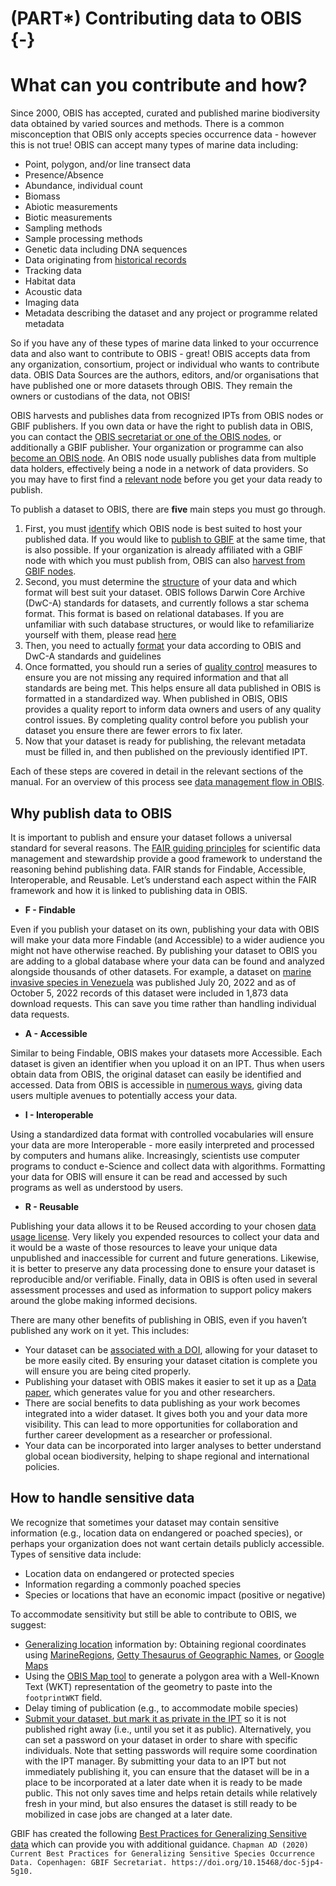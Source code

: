 # (PART\*) Contributing data to OBIS {-}

# What can you contribute and how?

Since 2000, OBIS has accepted, curated and published marine biodiversity data obtained by varied sources and methods. There is a common misconception that OBIS only accepts species occurrence data - however this is not true! OBIS can accept many types of marine data including:

* Point, polygon, and/or line transect data
* Presence/Absence
* Abundance, individual count
* Biomass
* Abiotic measurements
* Biotic measurements
* Sampling methods
* Sample processing methods
* Genetic data including DNA sequences
* Data originating from [historical records](common_formatissues.html#historical-data)
* Tracking data
* Habitat data
* Acoustic data
* Imaging data
* Metadata describing the dataset and any project or programme related metadata

So if you have any of these types of marine data linked to your occurrence data and also want to contribute to OBIS - great! OBIS accepts data from any organization, consortium, project or individual who wants to contribute data. OBIS Data Sources are the authors, editors, and/or organisations that have published one or more datasets through OBIS. They remain the owners or custodians of the data, not OBIS!

OBIS harvests and publishes data from recognized IPTs from OBIS nodes or GBIF publishers. If you own data or have the right to publish data in OBIS, you can contact the [OBIS secretariat or one of the OBIS nodes](https://obis.org/contact/), or additionally a GBIF publisher. Your organization or programme can also [become an OBIS node](nodes.html). An OBIS node usually publishes data from multiple data holders, effectively being a node in a network of data providers. So you may have to first find a [relevant node](https://obis.org/contact/)  before you get your data ready to publish.

To publish a dataset to OBIS, there are **five** main steps you must go through.

1. First, you must [identify](https://obis.org/contact/) which OBIS node is best suited to host your published data. If you would like to [publish to GBIF](data_sharing.html#simultaneous-publishing-to-gbif) at the same time, that is also possible. If your organization is already affiliated with a GBIF node with which you must publish from, OBIS can also [harvest from GBIF nodes](data_sharing.html#simultaneous-publishing-to-gbif).
2. Second, you must determine the [structure](formatting.html) of your data and which format will best suit your dataset. OBIS follows Darwin Core Archive (DwC-A) standards for datasets, and currently follows a star schema format. This format is based on relational databases. If you are unfamiliar with such database structures, or would like to refamiliarize yourself with them, please read [here](relational_db.html)
3. Then, you need to actually [format](formatting.html) your data according to OBIS and DwC-A standards and guidelines
4. Once formatted, you should run a series of [quality control](data_qc.html) measures to ensure you are not missing any required information and that all standards are being met. This helps ensure all data published in OBIS is formatted in a standardized way. When published in OBIS, OBIS provides a quality report to inform data owners and users of any quality control issues. By completing quality control before you publish your dataset you ensure there are fewer errors to fix later.
5. Now that your dataset is ready for publishing, the relevant metadata must be filled in, and then published on the previously identified IPT.

Each of these steps are covered in detail in the relevant sections of the manual. For an overview of this process see [data management flow in OBIS](data_standards.html).

## Why publish data to OBIS

It is important to publish and ensure your dataset follows a universal standard for several reasons. The [FAIR guiding principles](https://www.nature.com/articles/sdata201618) for scientific data management and stewardship provide a good framework to understand the reasoning behind publishing data. FAIR stands for Findable, Accessible, Interoperable, and Reusable. Let’s understand each aspect within the FAIR framework and how it is linked to publishing data in OBIS.

* **F - Findable**

Even if you publish your dataset on its own, publishing your data with OBIS will make your data more Findable (and Accessible) to a wider audience you might not have otherwise reached. By publishing your dataset to OBIS you are adding to a global database where your data can be found and analyzed alongside thousands of other datasets. For example, a dataset on [marine invasive species in Venezuela](https://obis.org/dataset/98ea98e8-356b-4dd5-87c6-4eeb7e3cf588) was published July 20, 2022 and as of October 5, 2022 records of this dataset were included in 1,873 data download requests. This can save you time rather than handling individual data requests.

* **A - Accessible**

Similar to being Findable, OBIS makes your datasets more Accessible. Each dataset is given an identifier when you upload it on an IPT. Thus when users obtain data from OBIS, the original dataset can easily be identified and accessed. Data from OBIS is accessible in [numerous ways](access.html), giving data users multiple avenues to potentially access your data.

* **I - Interoperable**

Using a standardized data format with controlled vocabularies will ensure your data are more Interoperable - more easily interpreted and processed by computers and humans alike. Increasingly, scientists use computer programs to conduct e-Science and collect data with algorithms. Formatting your data for OBIS will ensure it can be read and accessed by such programs as well as understood by users.

* **R - Reusable**

Publishing your data allows it to be Reused according to your chosen [data usage license](policy.html). Very likely you expended resources to collect your data and it would be a waste of those resources to leave your unique data unpublished and inaccessible for current and future generations. Likewise, it is better to preserve any data processing done to ensure your dataset is reproducible and/or verifiable. Finally, data in OBIS is often used in several assessment processes and used as information to support policy makers around the globe making informed decisions.

There are many other benefits of publishing in OBIS, even if you haven’t published any work on it yet. This includes:

* Your dataset can be [associated with a DOI](data_sharing#adding-a-doi-to-datasets), allowing for your dataset to be more easily cited. By ensuring your dataset citation is complete you will ensure you are being cited properly.
* Publishing your dataset with OBIS makes it easier to set it up as a [Data paper](https://www.gbif.org/data-papers), which generates value for you and other researchers.
* There are social benefits to data publishing as your work becomes integrated into a wider dataset. It gives both you and your data more visibility. This can lead to more opportunities for collaboration and further career development as a researcher or professional.
* Your data can be incorporated into larger analyses to better understand global ocean biodiversity, helping to shape regional and international policies.

## How to handle sensitive data

We recognize that sometimes your dataset may contain sensitive information (e.g., location data on endangered or poached species), or perhaps your organization does not want certain details publicly accessible. Types of sensitive data include:

* Location data on endangered or protected species
* Information regarding a commonly poached species
* Species or locations that have an economic impact (positive or negative)

To accommodate sensitivity but still be able to contribute to OBIS, we suggest:

* [Generalizing location](common_qc.html#uncertain-geolocation) information by:
Obtaining regional coordinates using [MarineRegions](http://www.marineregions.org/gazetteer.php?p=search), [Getty Thesaurus of Geographic Names](http://www.getty.edu/research/tools/vocabularies/tgn/), or [Google Maps](http://maps.google.com/)
* Using the [OBIS Map tool](https://obis.org/maptool/) to generate a polygon area with a Well-Known Text (WKT) representation of the geometry to paste into the `footprintWKT` field.
* Delay timing of publication (e.g., to accommodate mobile species)
* [Submit your dataset, but mark it as private in the IPT](ipt.html) so it is not published right away (i.e., until you set it as public). Alternatively, you can set a password on your dataset in order to share with specific individuals. Note that setting passwords will require some coordination with the IPT manager. By submitting your data to an IPT but not immediately publishing it, you can ensure that the dataset will be in a place to be incorporated at a later date when it is ready to be made public. This not only saves time and helps retain details while relatively fresh in your mind, but also ensures the dataset is still ready to be mobilized in case jobs are changed at a later date.

GBIF has created the following [Best Practices for Generalizing Sensitive data](https://docs.gbif.org/sensitive-species-best-practices/master/en/) which can provide you with additional guidance.
`Chapman AD (2020) Current Best Practices for Generalizing Sensitive Species Occurrence Data. Copenhagen: GBIF Secretariat. https://doi.org/10.15468/doc-5jp4-5g10.`
